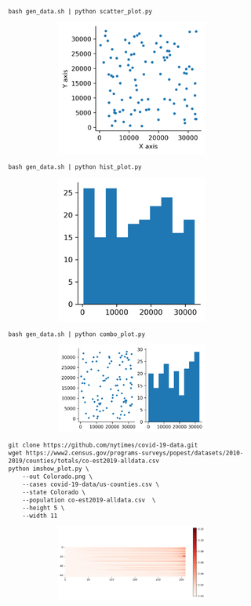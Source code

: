 ```
bash gen_data.sh | python scatter_plot.py
```

<center><img src="scatter.png" width="300"/></center>

```
bash gen_data.sh | python hist_plot.py
```

<center><img src="hist.png" width="300"/></center>

```
bash gen_data.sh | python combo_plot.py
```

<center><img src="combo.png" width="300"/></center>

```
git clone https://github.com/nytimes/covid-19-data.git
wget https://www2.census.gov/programs-surveys/popest/datasets/2010-2019/counties/totals/co-est2019-alldata.csv
python imshow_plot.py \
    --out Colorado.png \
    --cases covid-19-data/us-counties.csv \
    --state Colorado \
    --population co-est2019-alldata.csv  \
    --height 5 \
    --width 11
```

<center><img src="Colorado.png" width="300"/></center>
